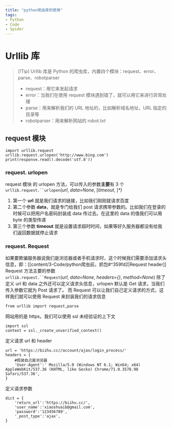 ```yaml
---
title: "python爬虫库的使用"
tags:
- Python
- Code
- Spider
---
```

# Urllib 库
>[!Tip]  Urllib 库是 Python 的爬虫库，内置四个模块：request、error、parse、robotparser
>- request：用它来发起请求
>- error：当我们在使用 request 模块遇到错了，就可以用它来进行异常处理
>- parse：用来解析我们的 URL 地址的，比如解析域名地址，URL 指定的目录等
>- robotparser：用来解析网站的 robot.txt

## request 模块
```
import urllib.request
urllib.request.urlopen('http://www.bing.com')
print(response.read().decode('utf.8'))
```
### request. urlopen
request 模块 的 urlopen 方法，可以传入的参数**主要**有 3 个
`urllib.request.``urlopen`(_url_, _data=None_, [_timeout_, ]_*)_
1. 第一个 **url** 就是我们请求的链接，比如我们刚刚就请求百度
2. 第二个参数 **data**，就是专门给我们 post 请求携带参数的。比如我们在登录的时候可以把用户名密码封装成 data 传过去。在这里的 data 的值我们可以用 byte 的类型传递
3. 第三个参数 **timeout** 就是设置请求超时时间，如果等好久服务器都没有给我们返回数据就停止请求
### request. Request
如果要欺骗服务器说我们是浏览器或者手机请求时，这个时候我们需要添加请求头信息，即：[[content/3-Code/python爬虫前，抓包#^359fd2|Request header]] 
Request 方法主要的参数
`urllib.request.``Request`(_url_, _data=None_, _headers={}_, _method=None_)
除了定义 url 和 data 之外还可以定义请求头信息，urlopen 默认是 Get 请求，当我们传入参数它就为 Post 请求了。
而 Request 可以让我们自己定义请求的方式，这样我们就可以使用 Request 来封装我们的请求信息
```
from urllib import request,parse 
```
网站用的是 https，我们可以使用 ssl 未经验证的上下文
```
import ssl
context = ssl._create_unverified_context()
```
定义请求 url 和 header
```
url = 'https://biihu.cc//account/ajax/login_process/'  
headers = {  
    #假装自己是浏览器  
    'User-Agent':' Mozilla/5.0 (Windows NT 6.1; Win64; x64) AppleWebKit/537.36 (KHTML, like Gecko) Chrome/71.0.3578.98 Safari/537.36',  
}
```
定义请求参数
```
dict = {  
    'return_url':'https://biihu.cc/',  
    'user_name':'xiaoshuaib@gmail.com',  
    'password':'123456789',  
    '_post_type':'ajax',  
}
```
